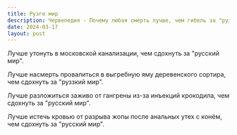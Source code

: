 ```yaml
---
title: Рузге мир
description: Червепедия - Почему любая смерть лучше, чем гибель за "руззкий мир".
date: 2024-03-17
layout: post
---
```

Лучше утонуть в московской канализации, чем сдохнуть за "русский мир".

Лучше насмерть провалиться в выгребную яму деревенского сортира, чем сдохнуть за "руззкий мир".

Лучше разложиться заживо от гангрены из-за инъекций крокодила, чем сдохнуть за "русский мир".

Лучше истечь кровью от разрыва жопы после анальных утех с конём, чем сдохнуть за "русский мир".